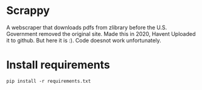 # Scrappy

A webscraper that downloads pdfs from zlibrary before the U.S. Government removed the original site.
Made this in 2020, Havent Uploaded it to github. But here it is :). Code doesnot work unfortunately.

# Install requirements
```
pip install -r requirements.txt
```
